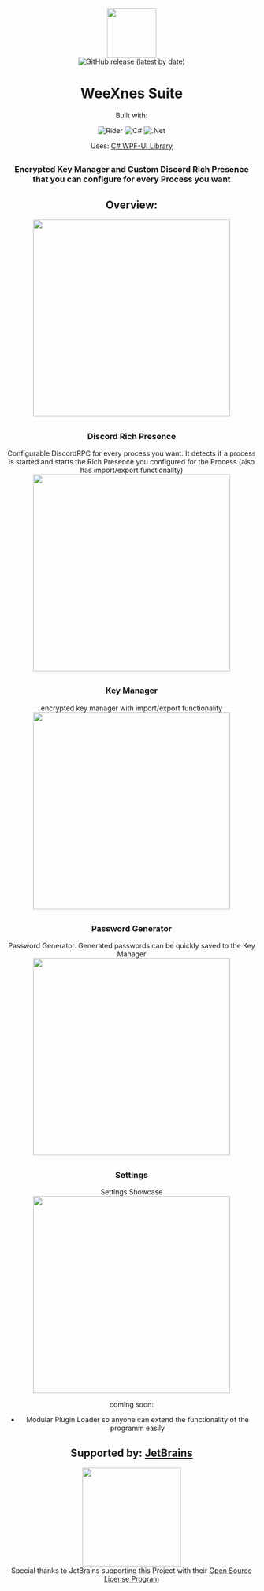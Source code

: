 <div align="center">
    <img width="100" height="100" src="https://cdn.discordapp.com/attachments/741123537582162020/965619554426437732/wicon.png">
    <br>
    <img alt="GitHub release (latest by date)" src="https://img.shields.io/github/v/release/WeeXnes/WeeXnesSuite?color=%23702e94">
    
<h1 align="center">WeeXnes Suite</h1>

Built with:

![Rider](https://img.shields.io/badge/Rider-000000.svg?style=for-the-badge&logo=Rider&logoColor=white&color=black&labelColor=crimson)
![C#](https://img.shields.io/badge/c%23-%23239120.svg?style=for-the-badge&logo=c-sharp&logoColor=white)
![.Net](https://img.shields.io/badge/.NET-5C2D91?style=for-the-badge&logo=.net&logoColor=white)

Uses:
<a href="https://github.com/lepoco/wpfui">C# WPF-UI Library</a>


<h2></h2>
    
   

<h3 align="center">Encrypted Key Manager and Custom Discord Rich Presence that you can configure for every Process you want</h3>
<h2>Overview:</h2>
<image src="https://cdn.discordapp.com/attachments/741123537582162020/1117161497269907486/home.png" height="400">
    <h2></h2>
    
        
   <h3>Discord Rich Presence</h3>
  Configurable DiscordRPC for every process you want. It detects if a process is started and starts the Rich Presence you configured for the Process (also has import/export functionality)
  <br>
<image src="https://cdn.discordapp.com/attachments/741123537582162020/1117161498477871225/rpc.png" height="400">
    <h2></h2>
    
    
    
  <h3>Key Manager</h3>
    encrypted key manager with import/export functionality
    <br>
<image src="https://cdn.discordapp.com/attachments/741123537582162020/1117161497475432650/keys.png" height="400">
    <h2></h2>
    
       
  <h3>Password Generator</h3>
    Password Generator. Generated passwords can be quickly saved to the Key Manager
    <br>
<image src="https://cdn.discordapp.com/attachments/741123537582162020/1117161497714491503/passwordgen.png" height="400">
    <h2></h2>
    
        
  <h3>Settings</h3>
  Settings Showcase
  <br>
<image src="https://cdn.discordapp.com/attachments/741123537582162020/1117161498771468439/settings.png" height="400">


coming soon:
- Modular Plugin Loader so anyone can extend the functionality of the programm easily


<h2>Supported by: <a href="https://www.jetbrains.com">JetBrains</a></h2>
<image src="https://resources.jetbrains.com/storage/products/company/brand/logos/jb_beam.svg" width="200"><br>
Special thanks to JetBrains supporting this Project with their <a href="https://jb.gg/OpenSourceSupport">Open Source License Program</a>
</div>
